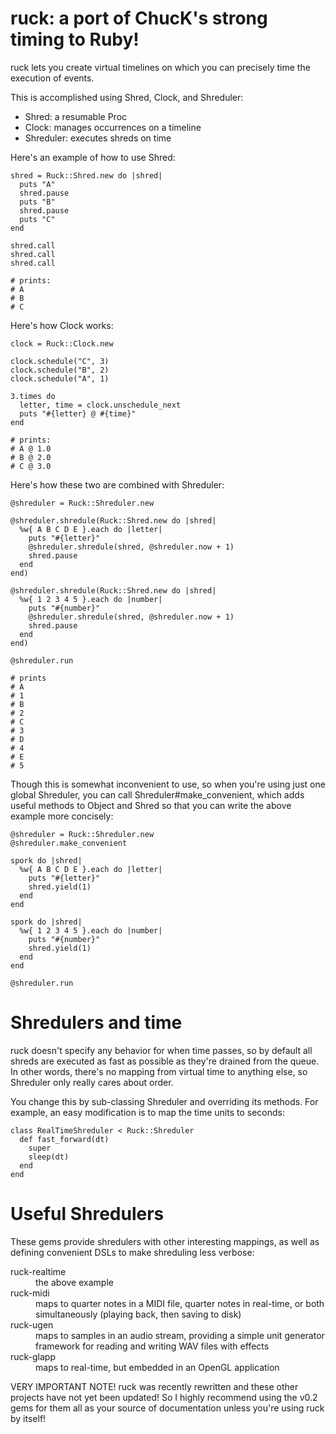# ruck: a port of ChucK's strong timing to Ruby!

ruck lets you create virtual timelines on which you can
precisely time the execution of events.

This is accomplished using Shred, Clock, and Shreduler:

- Shred: a resumable Proc
- Clock: manages occurrences on a timeline
- Shreduler: executes shreds on time

Here's an example of how to use Shred:

    shred = Ruck::Shred.new do |shred|
      puts "A"
      shred.pause
      puts "B"
      shred.pause
      puts "C"
    end
    
    shred.call
    shred.call
    shred.call
    
    # prints:
    # A
    # B
    # C

Here's how Clock works:

    clock = Ruck::Clock.new
    
    clock.schedule("C", 3)
    clock.schedule("B", 2)
    clock.schedule("A", 1)
    
    3.times do
      letter, time = clock.unschedule_next
      puts "#{letter} @ #{time}"
    end
    
    # prints:
    # A @ 1.0
    # B @ 2.0
    # C @ 3.0

Here's how these two are combined with Shreduler:

    @shreduler = Ruck::Shreduler.new
    
    @shreduler.shredule(Ruck::Shred.new do |shred|
      %w{ A B C D E }.each do |letter|
        puts "#{letter}"
        @shreduler.shredule(shred, @shreduler.now + 1)
        shred.pause
      end
    end)
    
    @shreduler.shredule(Ruck::Shred.new do |shred|
      %w{ 1 2 3 4 5 }.each do |number|
        puts "#{number}"
        @shreduler.shredule(shred, @shreduler.now + 1)
        shred.pause
      end
    end)
    
    @shreduler.run
    
    # prints
    # A
    # 1
    # B
    # 2
    # C
    # 3
    # D
    # 4
    # E
    # 5

Though this is somewhat inconvenient to use, so when you're
using just one global Shreduler, you can call
Shreduler#make_convenient, which adds useful methods to Object
and Shred so that you can write the above example more
concisely:

    @shreduler = Ruck::Shreduler.new
    @shreduler.make_convenient

    spork do |shred|
      %w{ A B C D E }.each do |letter|
        puts "#{letter}"
        shred.yield(1)
      end
    end

    spork do |shred|
      %w{ 1 2 3 4 5 }.each do |number|
        puts "#{number}"
        shred.yield(1)
      end
    end

    @shreduler.run

# Shredulers and time

ruck doesn't specify any behavior for when time passes,
so by default all shreds are executed as fast as possible
as they're drained from the queue. In other words, there's
no mapping from virtual time to anything else, so Shreduler
only really cares about order.

You change this by sub-classing Shreduler and overriding its
methods. For example, an easy modification is to map the
time units to seconds:

    class RealTimeShreduler < Ruck::Shreduler
      def fast_forward(dt)
        super
        sleep(dt)
      end
    end

# Useful Shredulers

These gems provide shredulers with other interesting mappings,
as well as defining convenient DSLs to make shreduling less
verbose:

<dl>
<dt>ruck-realtime</dt>
<dd>the above example</dd>

<dt>ruck-midi</dt>
<dd>maps to quarter notes in a MIDI file, quarter
notes in real-time, or both simultaneously (playing back,
then saving to disk)</dd>

<dt>ruck-ugen</dt>
<dd>maps to samples in an audio stream, providing a
simple unit generator framework for reading and writing WAV
files with effects</dd>

<dt>ruck-glapp</dt>
<dd>maps to real-time, but embedded in an OpenGL
application</dd>
</dl>

VERY IMPORTANT NOTE! ruck was recently rewritten and these
other projects have not yet been updated! So I highly recommend
using the v0.2 gems for them all as your source of documentation
unless you're using ruck by itself!
